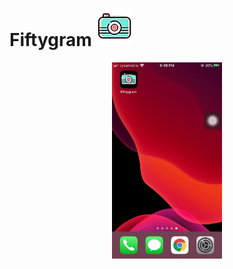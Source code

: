 # Fiftygram <img src="https://github.com/nikrasiya/Fiftygram/blob/master/Fiftygram/Assets.xcassets/AppIcon.appiconset/60.png"/> 
<p align="center">
<img src="/Fiftygram.gif" width="35%" height="35%"/>
</p>
